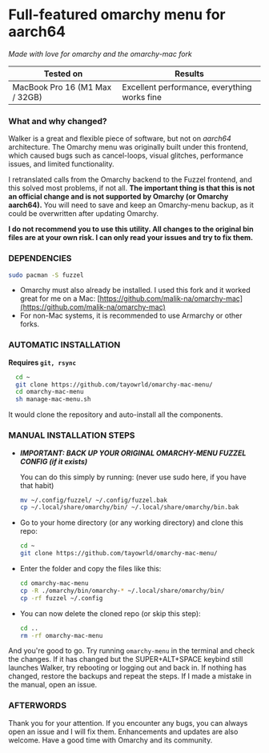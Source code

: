 # Full-featured omarchy menu for aarch64

*Made with love for omarchy and the omarchy-mac fork*

| Tested on                      | Results                                      |
| ------------------------------ | -------------------------------------------- |
| MacBook Pro 16 (M1 Max / 32GB) | Excellent performance, everything works fine |

### What and why changed?

Walker is a great and flexible piece of software, but not on *aarch64* architecture. The Omarchy menu was originally built under this frontend, which caused bugs such as cancel-loops, visual glitches, performance issues, and limited functionality.

I retranslated calls from the Omarchy backend to the Fuzzel frontend, and this solved most problems, if not all. **The important thing is that this is not an official change and is not supported by Omarchy (or Omarchy aarch64).** You will need to save and keep an Omarchy-menu backup, as it could be overwritten after updating Omarchy.

**I do not recommend you to use this utility. All changes to the original bin files are at your own risk. I can only read your issues and try to fix them.**

### DEPENDENCIES

```bash
sudo pacman -S fuzzel
```

* Omarchy must also already be installed. I used this fork and it worked great for me on a Mac: [https://github.com/malik-na/omarchy-mac](https://github.com/malik-na/omarchy-mac)
* For non-Mac systems, it is recommended to use Armarchy or other forks.

### AUTOMATIC INSTALLATION

**Requires ```git, rsync```**

```bash
  cd ~
  git clone https://github.com/tayowrld/omarchy-mac-menu/
  cd omarchy-mac-menu
  sh manage-mac-menu.sh
```

It would clone the repository and auto-install all the components.

### MANUAL INSTALLATION STEPS

* ***IMPORTANT: BACK UP YOUR ORIGINAL OMARCHY-MENU FUZZEL CONFIG (if it exists)***

  You can do this simply by running: (never use sudo here, if you have that habit)

  ```bash
  mv ~/.config/fuzzel/ ~/.config/fuzzel.bak
  cp ~/.local/share/omarchy/bin/ ~/.local/share/omarchy/bin.bak
  ```

* Go to your home directory (or any working directory) and clone this repo:

  ```bash
  cd ~
  git clone https://github.com/tayowrld/omarchy-mac-menu/
  ```

* Enter the folder and copy the files like this:

  ```bash
  cd omarchy-mac-menu
  cp -R ./omarchy/bin/omarchy-* ~/.local/share/omarchy/bin/
  cp -rf fuzzel ~/.config
  ```

* You can now delete the cloned repo (or skip this step):

  ```bash
  cd ..
  rm -rf omarchy-mac-menu
  ```

And you're good to go. Try running `omarchy-menu` in the terminal and check the changes. If it has changed but the SUPER+ALT+SPACE keybind still launches Walker, try rebooting or logging out and back in. If nothing has changed, restore the backups and repeat the steps. If I made a mistake in the manual, open an issue.

### AFTERWORDS

Thank you for your attention. If you encounter any bugs, you can always open an issue and I will fix them. Enhancements and updates are also welcome. Have a good time with Omarchy and its community.
